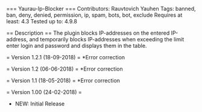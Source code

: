 === Yaurau-Ip-Blocker ===
Contributors: Rauvtovich Yauhen
Tags: banned, ban, deny, denied, permission, ip, spam, bots, bot, exclude
Requires at least: 4.3
Tested up to: 4.9.8

== Description ==
The plugin blocks IP-addresses on the entered IP-address, and temporarily blocks IP-addresses when exceeding the limit enter login and password and displays them in the table.

= Version 1.2.1 (18-09-2018) =
*Error correction

= Version 1.2 (06-06-2018) =
*Error correction

= Version 1.1 (18-05-2018) =
*Error correction

= Version 1.00 (24-02-2018) =
* NEW: Initial Release